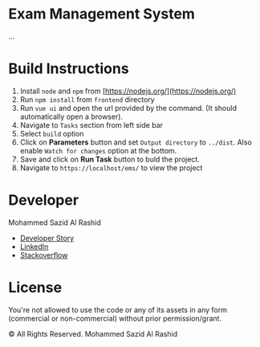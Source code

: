 # Exam Management System

...

# Build Instructions

1. Install `node` and `npm` from [https://nodejs.org/](https://nodejs.org/)
2. Run `npm install` from `frontend` directory
3. Run `vue ui` and open the url provided by the command. (It
    should automatically open a browser).
4. Navigate to `Tasks` section from left side bar
5. Select `build` option
6. Click on **Parameters** button and set `Output directory` to `../dist`.
    Also enable `Watch for changes` option at the bottom.
7. Save and click on **Run Task** button to buld the project.
8. Navigate to `https://localhost/ems/` to view the project

# Developer

Mohammed Sazid Al Rashid

* [Developer Story](https://stackoverflow.com/story/sazid4199)
* [LinkedIn](https://linkedin.com/in/sazidz)
* [Stackoverflow](https://stackoverflow.com/users/1941132/sazid)


# License

You're not allowed to use the code or any of its assets in any form
(commercial or non-commercial) without prior permission/grant.

&copy; All Rights Reserved. Mohammed Sazid Al Rashid
